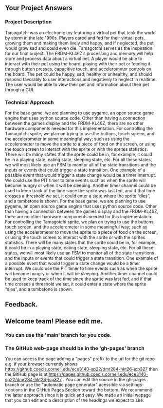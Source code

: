 ## Your Project Answers

### Project Description

Tamagotchi was an electronic toy featuring a virtual pet that took the world by storm in the late 1990s. Players cared and fed for their virtual pets, growing them and making them lively and happy, and if neglected, the pet would grow sad and could even die. Tamagotchi serves as the inspiration for our final project. The FRDM-KL46Z’s processing and memory will help store and process data about a virtual pet. A player would be able to interact with their pet using the board, playing with their pet or feeding it through button presses, capacitive touch, and accelerometer controls on the board. The pet could be happy, sad, healthy or unhealthy, and should respond favorably to user interactions and negatively to neglect in realtime. The user would be able to view their pet and information about their pet through a GUI.
### Technical Approach

For the base game, we are planning to use pygame, an open source game engine that uses python source code. Other than having a connection between the games display and the FRDM-KL46Z, there are no other hardware components needed for this implementation. For controlling the Tamagotchi sprite, we plan on trying to use the buttons, touch screen, and the accelerometer in some meaningful way; such as using the accelerometer to move the sprite to a piece of food on the screen, or using the touch screen to interact with the sprite or with the sprites statistics. There will be many states that the sprite could be in, for example, it could be in a playing state, eating state, sleeping state, etc. For all these states, we will most likely use an FSM to monitor all of the state transitions and the inputs or events that could trigger a state transition. One example of a possible event that would trigger a state change would be a timer interrupt. We could use the PIT timer to time events such as when the sprite will become hungry or when it will be sleeping. Another timer channel could be used to keep track of the time since the sprite was last fed, and if that time crosses a threshold we set, it could enter a state where the sprite “dies”, and a tombstone is shown.
For the base game, we are planning to use pygame, an open source game engine that uses python source code. Other than having a connection between the games display and the FRDM-KL46Z, there are no other hardware components needed for this implementation. For controlling the Tamagotchi sprite, we plan on trying to use the buttons, touch screen, and the accelerometer in some meaningful way; such as using the accelerometer to move the sprite to a piece of food on the screen, or using the touch screen to interact with the sprite or with the sprites statistics. There will be many states that the sprite could be in, for example, it could be in a playing state, eating state, sleeping state, etc. For all these states, we will most likely use an FSM to monitor all of the state transitions and the inputs or events that could trigger a state transition. One example of a possible event that would trigger a state change would be a timer interrupt. We could use the PIT timer to time events such as when the sprite will become hungry or when it will be sleeping. Another timer channel could be used to keep track of the time since the sprite was last fed, and if that time crosses a threshold we set, it could enter a state where the sprite “dies”, and a tombstone is shown.

## Feedback.

## Welcome team! Please edit me.
### You can use the 'main' branch for you code.
### The GitHub web-page should be in the 'gh-pages' branch
You can access the page adding a "pages" prefix to the url for the git repo e.g. if your browser currently shows https://github.coecis.cornell.edu/ece3140-sp22/dmr284-hkt26-jcp327 then the GitHub page is at https://pages.github.coecis.cornell.edu/ece3140-sp22/dmr284-hkt26-jcp327 . You can edit the source in the gh-pages branch or use the "automatic page generator" acessible via settings->options in the GitHub Pages Section toward the bottom. We recommend the latter approach since it is quick and easy. We made an initial wepage that you can edit and a description of the headings we expect to see.